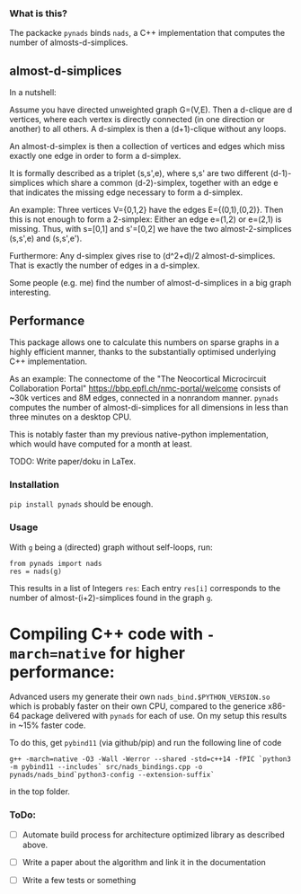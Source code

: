 ### What is this?
The packacke `pynads` binds `nads`, a C++ implementation that computes the number of almosts-d-simplices.


## almost-d-simplices
In a nutshell:

Assume you have directed unweighted graph G=(V,E). Then a d-clique are d vertices, where each vertex is directly
connected (in one direction or another) to all others.
A d-simplex is then a (d+1)-clique without any loops.

An almost-d-simplex is then a collection of vertices and edges which miss exactly one edge in order to form a d-simplex.

It is formally described as a triplet (s,s',e), where s,s' are two different (d-1)-simplices which share a common (d-2)-simplex,
together with an edge e that indicates the missing edge necessary to form a d-simplex.

An example:
Three vertices V={0,1,2} have the edges E={(0,1),(0,2)}. Then this is not enough to form a 2-simplex: Either an edge
e=(1,2) or e=(2,1) is missing. Thus, with s=[0,1] and s'=[0,2] we have the two almost-2-simplices (s,s',e) and
(s,s',e').

Furthermore: Any d-simplex gives rise to (d^2+d)/2 almost-d-simplices. That is exactly the number of edges in a
d-simplex.


Some people (e.g. me) find the number of almost-d-simplices in a big graph interesting.


## Performance
This package allows one to calculate this numbers on sparse graphs in a highly efficient manner, thanks to the substantially optimised underlying C++
implementation. 

As an example: The connectome of the "The Neocortical Microcircuit Collaboration Portal" https://bbp.epfl.ch/nmc-portal/welcome consists of ~30k vertices and 8M edges, connected in a nonrandom manner. `pynads` computes the number of almost-di-simplices for all dimensions in less than three minutes on a desktop CPU.

This is notably faster than my previous native-python implementation, which would have computed for a month at least.



TODO: Write paper/doku in LaTex.


### Installation
`pip install pynads` should be enough.


### Usage
With `g` being a (directed) graph without self-loops, run:

```
from pynads import nads
res = nads(g)
```

This results in a list of Integers `res`: Each entry `res[i]` corresponds to the number of almost-(i+2)-simplices found
in the graph `g`. 


# Compiling C++ code with `-march=native` for higher performance:
Advanced users my generate their own `nads_bind.$PYTHON_VERSION.so` which is probably faster on their own CPU, compared
to the generice x86-64 package delivered with `pynads` for each of use. On my setup this results in ~15% faster code.

To do this, get `pybind11` (via github/pip) and run the following line of code
```
g++ -march=native -O3 -Wall -Werror --shared -std=c++14 -fPIC `python3 -m pybind11 --includes` src/nads_bindings.cpp -o pynads/nads_bind`python3-config --extension-suffix`
```
in the top folder. 


### ToDo:
-[ ] Automate build process for architecture optimized library as described above.

-[ ] Write a paper about the algorithm and link it in the documentation

-[ ] Write a few tests or something

